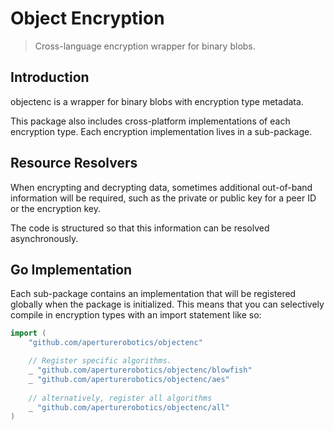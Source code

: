 # Object Encryption

> Cross-language encryption wrapper for binary blobs.

## Introduction

objectenc is a wrapper for binary blobs with encryption type metadata.

This package also includes cross-platform implementations of each encryption type. Each encryption implementation lives in a sub-package.

## Resource Resolvers

When encrypting and decrypting data, sometimes additional out-of-band information will be required, such as the private or public key for a peer ID or the encryption key.

The code is structured so that this information can be resolved asynchronously.

## Go Implementation

Each sub-package contains an implementation that will be registered globally when the package is initialized. This means that you can selectively compile in encryption types with an import statement like so:

```go
import (
	"github.com/aperturerobotics/objectenc"

    // Register specific algorithms.
	_ "github.com/aperturerobotics/objectenc/blowfish"
	_ "github.com/aperturerobotics/objectenc/aes"
    
    // alternatively, register all algorithms
	_ "github.com/aperturerobotics/objectenc/all"
)
```

